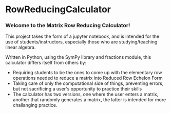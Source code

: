 # RowReducingCalculator
### Welcome to the Matrix Row Reducing Calculator! <br>

This project takes the form of a jupyter notebook, and is intended for the use of students/instructors, especially those who are studying/teaching linear algebra. <br>

Written in Python, using the SymPy library and fractions module, this calculator differs itself from others by: <br> 
- Requiring students to be the ones to come up with the elementary row operations needed to reduce a matrix into Reduced Row Echelon Form
- Taking care of only the computational side of things, preventing errors, but not sacrificing a user's opportunity to practice their skills
- The calculator has two versions, one where the user enters a matrix, another that randomly generates a matrix, the latter is intended for more challanging practice.
